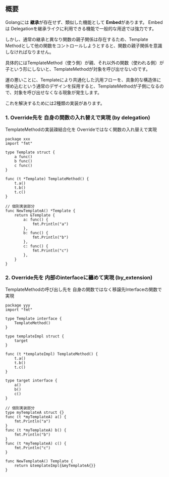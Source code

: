 ## 概要

Golangには **継承**が存在せず、類似した機能として **Embed**があります。 Embedは Delegationを継承ライクに利用できる機能で一般的な用途では強力です。

しかし、通常の継承と異なり関数の親子関係は存在するため、Template Methodとして他の関数をコントロールしようとすると、関数の親子関係を意識しなければなりません。

具体的にはTemplateMethod（使う側）が親、それ以外の関数（使われる側）が子という形にしないと、TemplateMethodが対象を呼び出せないのです。

運の悪いことに、Templateにより共通化した汎用フローを、具象的な構造体に埋め込むという通常のデザインを採用すると、TemplateMethodが子側になるので、対象を呼び出せなくなる現象が発生します。

これを解決するためには2種類の実装があります。

### 1. Override先を 自身の関数の入れ替えで実現 (by delegation)
TemplateMethodの実装疎結合化を Overrideではなく関数の入れ替えで実現

```golang
package xxx
import "fmt"

type Template struct {
	a func()
	b func()
	c func()
}

func (t *Template) TemplateMethod() {
	t.a()
	t.b()
	t.c()
}

// 個別実装部分
func NewTemplateA() *Template {
	return &Template {
        a: func() {
            fmt.Println("a")
        },
        b: func() {
            fmt.Println("b")
        },
        c: func() {
            fmt.Println("c")
        },
    }
}
```

### 2. Override先を 内部のinterfaceに纏めて実現 (by_extension)
TemplateMethodの呼び出し先を 自身の関数ではなく移譲先Interfaceの関数で実現
 
```golang
package yyy
import "fmt"

type Template interface {
	TemplateMethod()
}

type templateImpl struct {
	target
}

func (t *templateImpl) TemplateMethod() {
    t.a()
    t.b()
    t.c()
}

type target interface {
    a()
    b()
    c()
}

// 個別実装部分
type myTemplateA struct {}
func (t *myTemplateA) a() {
    fmt.Println("a")
}
func (t *myTemplateA) b() {
    fmt.Println("b")
}
func (t *myTemplateA) c() {
    fmt.Println("c")
}

func NewTemplateA() Template {
    return &templateImpl{&myTemplateA{}}	
}
```